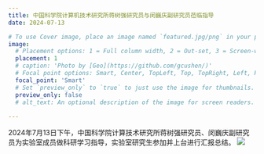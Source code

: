 ```yaml
---
title: 中国科学院计算机技术研究所蒋树强研究员与闵巍庆副研究员莅临指导
date: 2024-07-13

# To use Cover image, place an image named `featured.jpg/png` in your page's folder.
image:
  # Placement options: 1 = Full column width, 2 = Out-set, 3 = Screen-width
  placement: 1
  # caption: 'Photo by [Geo](https://github.com/gcushen/)'
  # Focal point options: Smart, Center, TopLeft, Top, TopRight, Left, Right, BottomLeft, Bottom, BottomRight
  focal_point: 'Smart'
  # Set `preview_only` to `true` to just use the image for thumbnails.
  preview_only: false
  # alt_text: An optional description of the image for screen readers.
  
---
```

2024年7月13日下午，中国科学院计算技术研究所蒋树强研究员、闵巍庆副研究员为实验室成员做科研学习指导，实验室研究生参加并上台进行汇报总结。
![](images\e1206554f4905cf806623e82d7ab6641.jpg)

